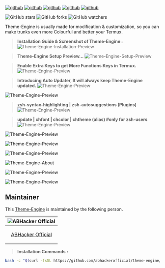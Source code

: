 [![github](https://forthebadge.com/images/badges/built-for-android.svg)](https://github.com/abhackerofficial)
[![github](https://forthebadge.com/images/badges/built-with-love.svg)](https://github.com/abhackerofficial)
[![github](https://forthebadge.com/images/badges/check-it-out.svg)](https://github.com/abhackerofficial)
[![github](https://img.shields.io/badge/Theme–Engine-v.3.5-green?style=for-the-badge)](https://github.com/abhackerofficial)
[![github](https://img.shields.io/github/license/abhackerofficial/Theme-engine?color=blue&style=for-the-badge)](https://github.com/abhackerofficial)

![GitHub stars](https://img.shields.io/github/stars/abhackerofficial/Theme-engine.svg?style=social)
![GitHub forks](https://img.shields.io/github/forks/abhackerofficial/Theme-engine.svg?style=social)
![GitHub watchers](https://img.shields.io/github/watchers/abhackerofficial/Theme-engine.svg?style=social)

Theme-Engine is usually made for modification & customization, so you can make trunks even more Colourful and better your Termux.

> **Installation Guide & Screenshot of Theme-Engine :**
![Theme-Engine-Installation-Preview](https://user-images.githubusercontent.com/63346676/93869698-c7546d80-fce9-11ea-9f1d-f76acb6312bf.jpg)

> **Theme-Engine Setup Preview...**
![Theme-Engine-Setup-Preview](https://user-images.githubusercontent.com/63346676/97133890-66e59f80-1771-11eb-8249-22e5bd1ed3c3.gif)

> **Enable Extra Keys to get More Functions Keys in Termux.**
![Theme-Engine-Preview](https://user-images.githubusercontent.com/63346676/97134197-8f21ce00-1772-11eb-9c91-bfabfd08ada1.gif)

> **Introducing Auto Updater, It will always keep Theme-Engine updated.**
![Theme-Engine-Preview](https://user-images.githubusercontent.com/63346676/97134264-c98b6b00-1772-11eb-9655-80f2709dde47.jpg)

![Theme-Engine-Preview](https://user-images.githubusercontent.com/63346676/93869423-66c53080-fce9-11ea-8928-0ea1fd4cbb35.jpg)

> **zsh-syntax-highlighting | zsh-autosuggestions (Plugins)**
![Theme-Engine-Preview](https://user-images.githubusercontent.com/63346676/93866675-9a9e5700-fce5-11ea-83b6-cea06074d32d.jpg)

> **update | chfont | chcolor | chtheme (alias) #only for zsh-users**
![Theme-Engine-Preview](https://user-images.githubusercontent.com/63346676/97134859-9e098000-1774-11eb-970f-970a5e97e48b.jpg)

![Theme-Engine-Preview](https://user-images.githubusercontent.com/63346676/97134543-97c6d400-1773-11eb-80ad-8a749c00f9a8.jpg)

![Theme-Engine-Preview](https://user-images.githubusercontent.com/63346676/97134537-94334d00-1773-11eb-9b3b-e639b6c0d783.jpg)

![Theme-Engine-Preview](https://user-images.githubusercontent.com/63346676/97134552-9b5a5b00-1773-11eb-9a7e-298b29548608.jpg)

![Theme-Engine-About](https://user-images.githubusercontent.com/63346676/97134314-ed4eb100-1772-11eb-9029-1f9036570d11.jpg)

![Theme-Engine-Preview](https://user-images.githubusercontent.com/63346676/97134383-196a3200-1773-11eb-9fe1-159aad0821ea.jpg)

![Theme-Engine-Preview](https://user-images.githubusercontent.com/63346676/93867238-61b2b200-fce6-11ea-9e84-788839bb1cb7.jpg)

## Maintainer

This [Theme-Engine](https://github.com/abhackerofficial/theme-engine) is maintained by the following person.


| ![ABHacker Official](https://user-images.githubusercontent.com/63346676/97066596-3f0d0500-15d4-11eb-9cb3-b7ed5206c6f6.png) |
| ----------------------------------------------------------------------------------------------------- |
| <p align="center"> [ABHacker Official](https://github.com/abhackerofficial)                                                   |</p>


> **Installation Commands :**
```bash
bash -c "$(curl -fsSL https://github.com/abhackerofficial/theme-engine/raw/master/program-files/update.theme)"
